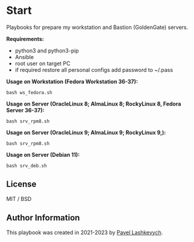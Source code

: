 # Start #

Playbooks for prepare my workstation and Bastion (GoldenGate) servers.

**Requirements:**
* python3 and python3-pip
* Ansible
* root user on target PC
* if required restore all personal configs add password to ~/.pass

**Usage on Workstation (Fedora Workstation 36-37):**
```
bash ws_fedora.sh
```

**Usage on Server (OracleLinux 8; AlmaLinux 8; RockyLinux 8, Fedora Server 36-37):**
```
bash srv_rpm8.sh
```

**Usage on Server (OracleLinux 9; AlmaLinux 9; RockyLinux 9,):**
```
bash srv_rpm8.sh
```

**Usage on Server (Debian 11):**

```
bash srv_deb.sh
```

## License ##

MIT / BSD

## Author Information ##

This playbook was created in 2021-2023 by [Pavel Lashkevych](https://laspavel.top/).
